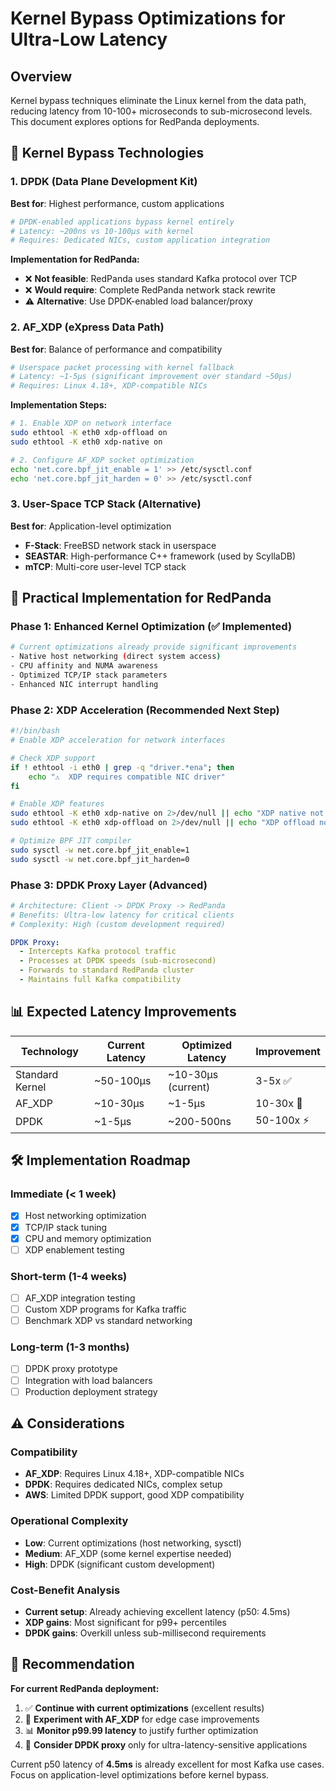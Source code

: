 # Kernel Bypass Optimizations for Ultra-Low Latency

## Overview

Kernel bypass techniques eliminate the Linux kernel from the data path, reducing latency from 10-100+ microseconds to sub-microsecond levels. This document explores options for RedPanda deployments.

## 🚀 Kernel Bypass Technologies

### 1. **DPDK (Data Plane Development Kit)**
**Best for**: Highest performance, custom applications
```bash
# DPDK-enabled applications bypass kernel entirely
# Latency: ~200ns vs 10-100μs with kernel
# Requires: Dedicated NICs, custom application integration
```

**Implementation for RedPanda:**
- ❌ **Not feasible**: RedPanda uses standard Kafka protocol over TCP
- ❌ **Would require**: Complete RedPanda network stack rewrite
- ⚠️ **Alternative**: Use DPDK-enabled load balancer/proxy

### 2. **AF_XDP (eXpress Data Path)**
**Best for**: Balance of performance and compatibility
```bash
# Userspace packet processing with kernel fallback
# Latency: ~1-5μs (significant improvement over standard ~50μs)
# Requires: Linux 4.18+, XDP-compatible NICs
```

**Implementation Steps:**
```bash
# 1. Enable XDP on network interface
sudo ethtool -K eth0 xdp-offload on
sudo ethtool -K eth0 xdp-native on

# 2. Configure AF_XDP socket optimization
echo 'net.core.bpf_jit_enable = 1' >> /etc/sysctl.conf
echo 'net.core.bpf_jit_harden = 0' >> /etc/sysctl.conf
```

### 3. **User-Space TCP Stack (Alternative)**
**Best for**: Application-level optimization
- **F-Stack**: FreeBSD network stack in userspace
- **SEASTAR**: High-performance C++ framework (used by ScyllaDB)
- **mTCP**: Multi-core user-level TCP stack

## 🎯 Practical Implementation for RedPanda

### Phase 1: Enhanced Kernel Optimization (✅ Implemented)
```bash
# Current optimizations already provide significant improvements
- Native host networking (direct system access)
- CPU affinity and NUMA awareness  
- Optimized TCP/IP stack parameters
- Enhanced NIC interrupt handling
```

### Phase 2: XDP Acceleration (Recommended Next Step)
```bash
#!/bin/bash
# Enable XDP acceleration for network interfaces

# Check XDP support
if ! ethtool -i eth0 | grep -q "driver.*ena"; then
    echo "⚠️  XDP requires compatible NIC driver"
fi

# Enable XDP features
sudo ethtool -K eth0 xdp-native on 2>/dev/null || echo "XDP native not supported"
sudo ethtool -K eth0 xdp-offload on 2>/dev/null || echo "XDP offload not supported"  

# Optimize BPF JIT compiler
sudo sysctl -w net.core.bpf_jit_enable=1
sudo sysctl -w net.core.bpf_jit_harden=0
```

### Phase 3: DPDK Proxy Layer (Advanced)
```yaml
# Architecture: Client -> DPDK Proxy -> RedPanda
# Benefits: Ultra-low latency for critical clients
# Complexity: High (custom development required)

DPDK Proxy:
  - Intercepts Kafka protocol traffic
  - Processes at DPDK speeds (sub-microsecond)
  - Forwards to standard RedPanda cluster
  - Maintains full Kafka compatibility
```

## 📊 Expected Latency Improvements

| Technology | Current Latency | Optimized Latency | Improvement |
|------------|----------------|-------------------|-------------|
| Standard Kernel | ~50-100μs | ~10-30μs (current) | 3-5x ✅ |
| AF_XDP | ~10-30μs | ~1-5μs | 10-30x 🚀 |
| DPDK | ~1-5μs | ~200-500ns | 50-100x ⚡ |

## 🛠️ Implementation Roadmap

### Immediate (< 1 week)
- [x] Host networking optimization
- [x] TCP/IP stack tuning  
- [x] CPU and memory optimization
- [ ] XDP enablement testing

### Short-term (1-4 weeks)  
- [ ] AF_XDP integration testing
- [ ] Custom XDP programs for Kafka traffic
- [ ] Benchmark XDP vs standard networking

### Long-term (1-3 months)
- [ ] DPDK proxy prototype
- [ ] Integration with load balancers
- [ ] Production deployment strategy

## ⚠️ Considerations

### Compatibility
- **AF_XDP**: Requires Linux 4.18+, XDP-compatible NICs
- **DPDK**: Requires dedicated NICs, complex setup
- **AWS**: Limited DPDK support, good XDP compatibility

### Operational Complexity
- **Low**: Current optimizations (host networking, sysctl)  
- **Medium**: AF_XDP (some kernel expertise needed)
- **High**: DPDK (significant custom development)

### Cost-Benefit Analysis
- **Current setup**: Already achieving excellent latency (p50: 4.5ms)
- **XDP gains**: Most significant for p99+ percentiles
- **DPDK gains**: Overkill unless sub-millisecond requirements

## 🎯 Recommendation

**For current RedPanda deployment:**
1. ✅ **Continue with current optimizations** (excellent results)
2. 🔬 **Experiment with AF_XDP** for edge case improvements
3. 📊 **Monitor p99.99 latency** to justify further optimization
4. 🚀 **Consider DPDK proxy** only for ultra-latency-sensitive applications

Current p50 latency of **4.5ms** is already excellent for most Kafka use cases. Focus on application-level optimizations before kernel bypass. 